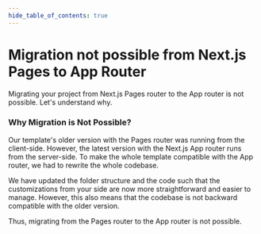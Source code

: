 ```yaml
---
hide_table_of_contents: true
---
```


# Migration not possible from Next.js Pages to App Router

Migrating your project from Next.js Pages router to the App router is not possible. Let's understand why.

### Why Migration is Not Possible?

Our template's older version with the Pages router was running from the client-side. However, the latest version with the Next.js App router runs from the server-side. To make the whole template compatible with the App router, we had to rewrite the whole codebase.

We have updated the folder structure and the code such that the customizations from your side are now more straightforward and easier to manage. However, this also means that the codebase is not backward compatible with the older version.

Thus, migrating from the Pages router to the App router is not possible.
